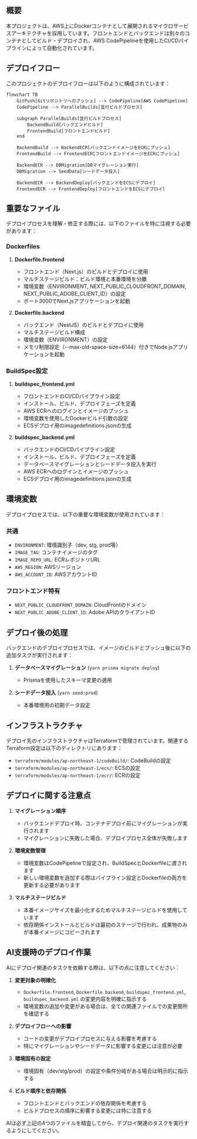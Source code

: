 ## 概要

本プロジェクトは、AWS上にDockerコンテナとして展開されるマイクロサービスアーキテクチャを採用しています。フロントエンドとバックエンドは別々のコンテナとしてビルド・デプロイされ、AWS CodePipelineを使用したCI/CDパイプラインによって自動化されています。

## デプロイフロー

このプロジェクトのデプロイフローは以下のように構成されています：

```mermaid
flowchart TB
    GitPush[Gitリポジトリへのプッシュ] --> CodePipeline[AWS CodePipeline]
    CodePipeline --> ParallelBuilds[並行ビルドプロセス]
    
    subgraph ParallelBuilds[並行ビルドプロセス]
        BackendBuild[バックエンドビルド] 
        FrontendBuild[フロントエンドビルド]
    end
    
    BackendBuild --> BackendECR[バックエンドイメージをECRにプッシュ]
    FrontendBuild --> FrontendECR[フロントエンドイメージをECRにプッシュ]
    
    BackendECR --> DBMigration[DBマイグレーション実行]
    DBMigration --> SeedData[シードデータ投入]
    
    BackendECR --> BackendDeploy[バックエンドをECSにデプロイ]
    FrontendECR --> FrontendDeploy[フロントエンドをECSにデプロイ]
```

## 重要なファイル

デプロイプロセスを理解・修正する際には、以下のファイルを特に注視する必要があります：

### Dockerfiles

1. **Dockerfile.frontend**
   - フロントエンド（Next.js）のビルドとデプロイに使用
   - マルチステージビルド：ビルド環境と本番環境を分離
   - 環境変数（ENVIRONMENT, NEXT_PUBLIC_CLOUDFRONT_DOMAIN, NEXT_PUBLIC_ADOBE_CLIENT_ID）の設定
   - ポート3000でNext.jsアプリケーションを起動

2. **Dockerfile.backend**
   - バックエンド（NestJS）のビルドとデプロイに使用
   - マルチステージビルド構成
   - 環境変数（ENVIRONMENT）の設定
   - メモリ制限設定（--max-old-space-size=6144）付きでNode.jsアプリケーションを起動

### BuildSpec設定

1. **buildspec_frontend.yml**
   - フロントエンドのCI/CDパイプライン設定
   - インストール、ビルド、デプロイフェーズを定義
   - AWS ECRへのログインとイメージのプッシュ
   - 環境変数を使用したDockerビルド引数の設定
   - ECSデプロイ用のimagedefinitions.jsonの生成

2. **buildspec_backend.yml**
   - バックエンドのCI/CDパイプライン設定
   - インストール、ビルド、デプロイフェーズを定義
   - データベースマイグレーションとシードデータ投入を実行
   - AWS ECRへのログインとイメージのプッシュ
   - ECSデプロイ用のimagedefinitions.jsonの生成

## 環境変数

デプロイプロセスでは、以下の重要な環境変数が使用されています：

### 共通
- `ENVIRONMENT`: 環境識別子（dev, stg, prod等）
- `IMAGE_TAG`: コンテナイメージのタグ
- `IMAGE_REPO_URL`: ECRレポジトリURL
- `AWS_REGION`: AWSリージョン
- `AWS_ACCOUNT_ID`: AWSアカウントID

### フロントエンド特有
- `NEXT_PUBLIC_CLOUDFRONT_DOMAIN`: CloudFrontのドメイン
- `NEXT_PUBLIC_ADOBE_CLIENT_ID`: Adobe APIのクライアントID

## デプロイ後の処理

バックエンドのデプロイプロセスでは、イメージのビルドとプッシュ後に以下の追加タスクが実行されます：

1. **データベースマイグレーション** (`yarn prisma migrate deploy`)
   - Prismaを使用したスキーマ変更の適用

2. **シードデータ投入** (`yarn seed:prod`)
   - 本番環境用の初期データ設定

## インフラストラクチャ

デプロイ先のインフラストラクチャはTerraformで管理されています。関連するTerraform設定は以下のディレクトリにあります：

- `terraform/modules/ap-northeast-1/codeBuild/`: CodeBuildの設定
- `terraform/modules/ap-northeast-1/ecs/`: ECSの設定
- `terraform/modules/ap-northeast-1/ecr/`: ECRの設定

## デプロイに関する注意点

1. **マイグレーション順序**
   - バックエンドデプロイ時、コンテナデプロイ前にマイグレーションが実行されます
   - マイグレーションに失敗した場合、デプロイプロセス全体が失敗します

2. **環境変数管理**
   - 環境変数はCodePipelineで設定され、BuildSpecとDockerfileに渡されます
   - 新しい環境変数を追加する際はパイプライン設定とDockerfileの両方を更新する必要があります

3. **マルチステージビルド**
   - 本番イメージサイズを最小化するためマルチステージビルドを使用しています
   - 依存関係インストールとビルドは最初のステージで行われ、成果物のみが本番イメージにコピーされます

## AI支援時のデプロイ作業

AIにデプロイ関連のタスクを依頼する際は、以下の点に注意してください：

1. **変更対象の明確化**
   - `Dockerfile.frontend`, `Dockerfile.backend`, `buildspec_frontend.yml`, `buildspec_backend.yml` の変更内容を明確に指示する
   - 環境変数の追加や変更がある場合は、全ての関連ファイルでの変更箇所を確認する

2. **デプロイフローへの影響**
   - コードの変更がデプロイプロセスに与える影響を考慮する
   - 特にマイグレーションやシードデータに影響する変更には注意が必要

3. **環境固有の設定**
   - 環境固有（dev/stg/prod）の設定や条件分岐がある場合は明示的に指示する

4. **ビルド順序と依存関係**
   - フロントエンドとバックエンドの依存関係を考慮する
   - ビルドプロセスの順序に影響する変更には特に注意する

AIは必ず上記の4つのファイルを精査してから、デプロイ関連のタスクを実行するようにしてください。
